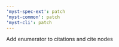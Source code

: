 ```yaml
---
'myst-spec-ext': patch
'myst-common': patch
'myst-cli': patch
---
```


Add enumerator to citations and cite nodes
